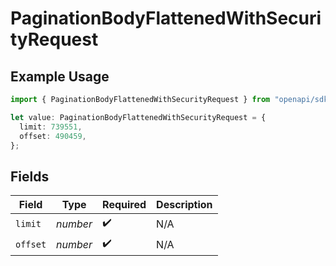 # PaginationBodyFlattenedWithSecurityRequest

## Example Usage

```typescript
import { PaginationBodyFlattenedWithSecurityRequest } from "openapi/sdk/models/operations";

let value: PaginationBodyFlattenedWithSecurityRequest = {
  limit: 739551,
  offset: 490459,
};
```

## Fields

| Field              | Type               | Required           | Description        |
| ------------------ | ------------------ | ------------------ | ------------------ |
| `limit`            | *number*           | :heavy_check_mark: | N/A                |
| `offset`           | *number*           | :heavy_check_mark: | N/A                |